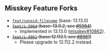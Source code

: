 ## Misskey Feature Forks

* [`feat/nanoid-filename`](https://github.com/outloudvi/misskey/tree/feat/nanoid-filename) (base: 13.13.0)
* ~~[`feat/i-5964`](https://github.com/outloudvi/misskey/tree/feat/i-5964) (base: 13.9.2, see [#5964](https://github.com/misskey-dev/misskey/issues/5964))~~
  * Implemented in 13.13.0 ([misskey#10862](https://github.com/misskey-dev/misskey/pull/10862)).
* ~~[`feat/i-8961`](https://github.com/outloudvi/misskey/tree/feat/i-8961) (base:12.112.1, see [#8961](https://github.com/misskey-dev/misskey/issues/8961))~~
  * Please upgrade to 12.112.2 instead.
